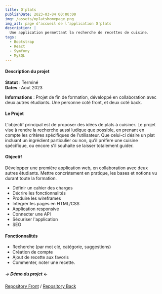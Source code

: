 ```yaml
---
title: O'plats
publishDate: 2023-03-04 00:00:00
img: /assets/oplatshomepage.png
img_alt: page d'accueil de l'application O'plats
description: |
  Une application permettant la recherche de recettes de cuisine.
tags:
  - Bootstrap
  - React
  - Symfony
  - MySQL
---
```



#### Description du projet

**Statut** : Terminé <br>
**Dates** : Aout 2023 

**Informations** : Projet de fin de formation, développé en collaboration avec deux autres étudiants. Une personne coté front, et deux coté back. 

#### Le Projet

L'objectif principal est de proposer des idées de plats à cuisiner. Le projet vise à rendre la recherche aussi ludique que possible, en prenant en compte les critères spécifiques de l'utilisateur. Que celui-ci désire un plat incluant un ingrédient particulier ou non, qu'il préfère une cuisine spécifique, ou encore s'il souhaite se laisser totalement guider.

#### Objectif

Développer une première application web, en collaboration avec deux autres étudiants. Mettre concrètement en pratique, les bases et notions vu durant toute la formation. 

* Définir un cahier des charges
* Décrire les fonctionnalités
* Produire les wireframes
* Intégrer les pages en HTML/CSS
* Application responsive
* Connecter une API
* Sécuriser l'application
* SEO

#### Fonctionnalités 

- Recherche (par mot clé, catégorie, suggestions)
- Création de compte
- Ajout de recette aux favoris
- Commenter, noter une recette.



##### -> [Démo du projet](https://youtu.be/jHx5dFby_Jo) <-

[Repository Front](https://github.com/O-Clock-Vanadium/projet-7-generateur-plats-recettes-front) / [Repository Back](https://github.com/O-Clock-Vanadium/projet-7-generateur-plats-recettes-back)








